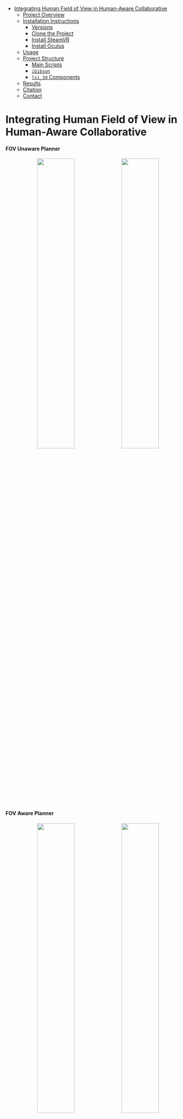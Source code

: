 <!-- TOC -->
* [Integrating Human Field of View in Human-Aware Collaborative](#integrating-human-field-of-view-in-human-aware-collaborative)
  * [Project Overview](#project-overview)
  * [Installation Instructions](#installation-instructions)
    * [Versions](#versions)
    * [Clone the Project](#clone-the-project)
    * [Install SteamVR](#install-steamvr)
    * [Install Oculus](#install-oculus)
  * [Usage](#usage)
  * [Project Structure](#project-structure)
    * [Main Scripts](#main-scripts)
    * [`iGibson`](#igibson)
    * [`lsi_3d` Components](#lsi_3d-components)
  * [Results](#results)
  * [Citation](#citation)
  * [Contact](#contact)
<!-- TOC -->

# Integrating Human Field of View in Human-Aware Collaborative #
#### FOV Unaware Planner ####
<p align="center">
  <img src="assets/unaware_top.gif" width="45%" />
  <img src="assets/unaware_fpv.gif" width="45%" />
</p>

#### FOV Aware Planner ####
<p align="center">
  <img src="assets/aware_top.gif" width="45%" />
  <img src="assets/aware_fpv.gif" width="45%" />
</p>

#### Note: Due to difference in the sizes of the GIFs, they may start at different times and be unaligned. 

## Project Overview ##
This open-source code provides a virtual reality (VR) version of the Steak House domain, designed to study human-robot collaboration. It focuses on how knowledge base (KB) gaps—differences between what a human perceives and the actual state of the environment—naturally occur due to the human's limited field of view (FOV) and the time required to complete tasks at specific stations. Researchers can use this code to explore how KB gaps affect human decision-making and task efficiency during collaboration. (Note: the FOV-aware robot planner is found separately [here](https://github.com/SophieHsu/FOV-aware-planner))

Results showed that the FOV-aware planner reduced interruptions and redundant actions during collaboration, with similar collaborative behaviors observed in both 2D (mentioned in the paper) and VR environments. This research addresses a critical gap in human-robot collaboration by accounting for human perceptual limitations, contributing to more natural and efficient teamwork between humans and AI agents.

![belief tree image from paper](assets/belief-tree.png)

## Installation Instructions ## 

### Versions ###
This project has mainly two versions:
- `v1.0` is the version used for the VR demonstration presented in the 2025 ICRA submission paper.
- `v2.2` is the latest version which is identical to `v1.0` accept the code has been refactored in some places and 
  includes this readme with the instructions.
For all the tags available please check the releases page associated with this project [here](https://github.com/SophieHsu/3d-plan-eval/tags).

### Clone the Project ###
Cloning the version of the code you want to run.
```
git clone git@github.com:SophieHsu/3d-plan-eval.git -b <version>
```

### Install SteamVR ###
Install the SteamVR (found [here](https://store.steampowered.com/app/250820/SteamVR/)) using the steam platform.


### Install Oculus ###
- Perform the initial setup of your VR headset. For oculus/quest see [this](https://www.meta.com/blog/quest/you-got-a-quest-2-heres-how-to-set-it-up/).
- Set the VR headset to run with SteamVR. For oculus/quest see [this](https://docs.varwin.com/latest/en/instructions-for-using-the-oculus-quest-2-headset-2260861409.html).
## Usage ##
- Setup
  - Start by setting up the  config and maps to be the same for both igibson and overcooked. If you're using the
    provided config files. This has already been done for you. 
- Starting the overcooked server
  - Begin by running the Overcooked server. You can use the following script
      ```
      python overcooked_ai_py/steak_api_test.py -l steak_side_2 -v 1
      ```
    where, `-v`: Defines the vision limitation of the AI agent. <br>
      1 = Aware (vision limited to the agent's field of view) <br>
      0 = Unaware (omniscient agent) <br>
    and `-l`: Defines the layout file (exclude the .tml extension).
  - Note: If planner files need to be recalculated, make sure to delete old planner files.
  - Alternatively, you can run the server with a restart mechanism (up to 5 restarts in case of crashes):
      ```
      ./steak_api_restart.sh
      ```
- Running the iGibson Simulator
  - Once the Overcooked server is running, start the iGibson simulation:
    ```
    python 3d_plan_eval_main.py -m vr -c steak_none_3.tml
    ```
  - `-m vr`: Runs the program in VR mode. If left out, the program will simulate a greedy human model operating in 
    the world. Other options are: [`headless`, `headless_tensor`, `gui_non_interactive`, `gui_interactive`, `vr`].
  - `-c steak_none_3.tml`: Defines the configuration file, which must match the config used in Overcooked.
- Playing the Level
  - While playing the level, the system will generate a JSON log file, which is saved in the `lsi_3d/logs` directory. 
    The log file will have a unique ID associated with the run.
- Running the Practice Room
  - Start Overcooked:
    ```
    python overcooked_ai_py/steak_api_test.py -l steak_practice -v 1
    ```
  - Start iGibson in VR mode:
    ```
    python 3d_plan_eval_main.py -m vr -c steak_practice.tml -p 1
    ```

## Project Structure ##
The most relevant components in the project are described below.
```
├── 3d_plan_eval_main.py
├── igibson/
├── lsi_3d/
│   ├── agents/
│   ├── config/
│   ├── environment/
│   ├── logs/
│   ├── mdp
│   ├── motion_controllers/
│   ├── planners/
│   ├── utils/
│   └── overcooked_state_dump.json
├── README.md
└── utils.py
```

### Main Scripts ###
- `3d_plan_eval_main.py` is the main entrypoint of the project that defines the necessary `RUNNER` class to 
    run the project.
### `iGibson` ###
- The `iGibson` directory contains the core components for the iGibson simulation framework. Please refer 
    [here](https://github.com/StanfordVL/iGibson) for more details.

### `lsi_3d` Components ###
- `agents` - This directory contains various files to define the agent classes that are responsible for low and high 
    level control of both the AI agents and the human player.
- `config` - This directory contains the files to set up configurations of the various components of this 
  project, namely, agent, algorithm, experiment and map. These configs are defined in
  [`toml`](https://toml.io/en/) files. 
- `environment` - This directory consists of files defining the elements of the environment. `vision_limit_env`, 
  `tracking_env` and `lsi_env` files contain implementations of different kinds of environments. The `kitchen` file
  defines the main class used to tie all components (VR environment, iGibson, planners, etc.) together. Other files, 
  `objects`, `object_configs` and `actions` define the objects, their configs within the environments and the actions
  that can be applied on them in the environment respectively.
- `logs` - Directory to store logs from experimental runs of the project.
- `mdp` - Implementation of out mdp solver.
- `planners` - Different planner implementations for different environment typer for different agents (human vs AI).
- `utils` - Common utility functions.

## Task Instructions ##
![instructions to complete the task](assets/game_instructions.png)

## Results ##
Our study shows that FOV-aware agents reduce Knowledge Base (KB) gaps and interruptions in environments with limited 
human visibility, like the ∩-shaped kitchen. In open environments, such as the kitchen island, the difference is 
negligible. We validated these findings in a VR kitchen, where FOV-aware agents adapted to human behavior by staying 
within the human's field of view, enhancing collaboration.

#### Behavior 1: Robot prolongs its visibility to the human ####
![behavior-1-1](assets/b_1_1.png)
Fig 1.1: The human starts by picking up a green onion. In the top row, the unaware robot goes to the sink to wash dishes. In the bottom row, the aware robot moves closer to the human, allowing them to see the robot and its actions for at least three consecutive timesteps when the human turns to drop off the green onion.

![behavior-1-2](assets/b_1_2.png)
Fig 1.2: The unaware robot (top row) picks up the cooked meat and moves to the chopping board. The aware robot (bottom row) stopped halfway to the chopping board and continued until the human turned over and had the robot in FOV for three steps.

#### Behavior 2: Robot chose to take a longer path to enter the human's FOV ####
![behavior-2-1](assets/b_2_1.png)
Fig 2: In the top row (unaware robot), the robot collects garnish from the chopping board and takes the shorter path on the left to deliver the dish. In the bottom row (aware robot), the robot waits for the human to notice it is picking up the garnish and, afterward, takes the longer route to deliver the dish, which enables it to remain within the human's FOV.

## Citation ##
Please cite this work using the following Bibtex:
```
Coming soon
```

## Contact ##
For any questions, please reach out to: [yachuanh@usc.edu](mailto:yachuanh@usc.edu)
